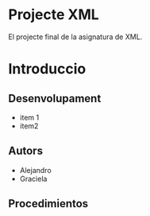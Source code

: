 # Projecte XML

El projecte final de la asignatura de XML.

# Introduccio
## Desenvolupament
* item 1
* item2

## Autors
- Alejandro
- Graciela 
## Procedimientos 


